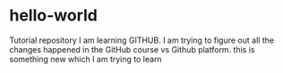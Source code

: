 # hello-world
Tutorial repository
I am learning GITHUB. I am trying to figure out all the changes happened in the GitHub course vs Github platform.
this is something new which I am trying to learn
